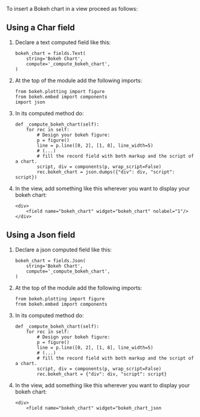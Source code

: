 To insert a Bokeh chart in a view proceed as follows:

## Using a Char field

1.  Declare a text computed field like this:

        bokeh_chart = fields.Text(
            string='Bokeh Chart',
            compute='_compute_bokeh_chart',
        )

2.  At the top of the module add the following imports:

        from bokeh.plotting import figure
        from bokeh.embed import components
        import json

3.  In its computed method do:

        def _compute_bokeh_chart(self):
            for rec in self:
                # Design your bokeh figure:
                p = figure()
                line = p.line([0, 2], [1, 8], line_width=5)
                # (...)
                # fill the record field with both markup and the script of a chart.
                script, div = components(p, wrap_script=False)
                rec.bokeh_chart = json.dumps({"div": div, "script": script})

4.  In the view, add something like this wherever you want to display
    your bokeh chart:

        <div>
            <field name="bokeh_chart" widget="bokeh_chart" nolabel="1"/>
        </div>

## Using a Json field

1.  Declare a json computed field like this:

        bokeh_chart = fields.Json(
            string='Bokeh Chart',
            compute='_compute_bokeh_chart',
        )

2.  At the top of the module add the following imports:

        from bokeh.plotting import figure
        from bokeh.embed import components

3.  In its computed method do:

        def _compute_bokeh_chart(self):
            for rec in self:
                # Design your bokeh figure:
                p = figure()
                line = p.line([0, 2], [1, 8], line_width=5)
                # (...)
                # fill the record field with both markup and the script of a chart.
                script, div = components(p, wrap_script=False)
                rec.bokeh_chart = {"div": div, "script": script}

4.  In the view, add something like this wherever you want to display
    your bokeh chart:

        <div>
            <field name="bokeh_chart" widget="bokeh_chart_json
